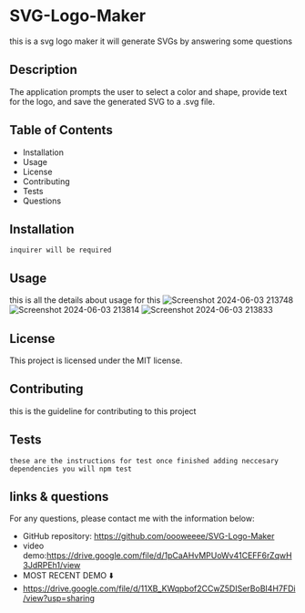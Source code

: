 # SVG-Logo-Maker
this is a svg logo maker it will generate SVGs by answering some questions
## Description 
The application prompts the user to select a color and shape, provide text for the logo, and save the generated SVG to a .svg file.

## Table of Contents
- Installation
- Usage
- License
- Contributing
- Tests
- Questions

## Installation
```
inquirer will be required
```

## Usage
this is all the details about usage for this
![Screenshot 2024-06-03 213748](https://github.com/oooweeee/SVG-Logo-Maker/assets/164698927/9bb22f8c-54e3-4b89-98b8-6fce303e4a70)
![Screenshot 2024-06-03 213814](https://github.com/oooweeee/SVG-Logo-Maker/assets/164698927/fe1b3fea-b368-4724-9700-84ff12ecff1c)
![Screenshot 2024-06-03 213833](https://github.com/oooweeee/SVG-Logo-Maker/assets/164698927/45c6a6fc-1468-48f2-ab63-2877cb14877f)



## License
This project is licensed under the MIT license.

## Contributing
this is the guideline for contributing to this project

## Tests
```
these are the instructions for test once finished adding neccesary dependencies you will npm test
```

## links & questions
For any questions, please contact me with the information below:
- GitHub repository: https://github.com/oooweeee/SVG-Logo-Maker
- video demo:https://drive.google.com/file/d/1pCaAHvMPUoWv41CEFF6rZqwH3JdRPEh1/view
- MOST RECENT DEMO ⬇️
- https://drive.google.com/file/d/11XB_KWqpbof2CCwZ5DISerBoBI4H7FDi/view?usp=sharing


